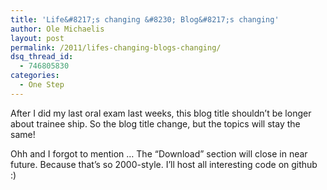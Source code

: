 ```yaml
---
title: 'Life&#8217;s changing &#8230; Blog&#8217;s changing'
author: Ole Michaelis
layout: post
permalink: /2011/lifes-changing-blogs-changing/
dsq_thread_id:
  - 746805830
categories:
  - One Step
---
```


After I did my last oral exam last weeks, this blog title shouldn’t be longer about trainee ship.
So the blog title change, but the topics will stay the same!

Ohh and I forgot to mention … The “Download” section will close in near future. Because that’s so 2000-style. I’ll host all interesting code on github :)